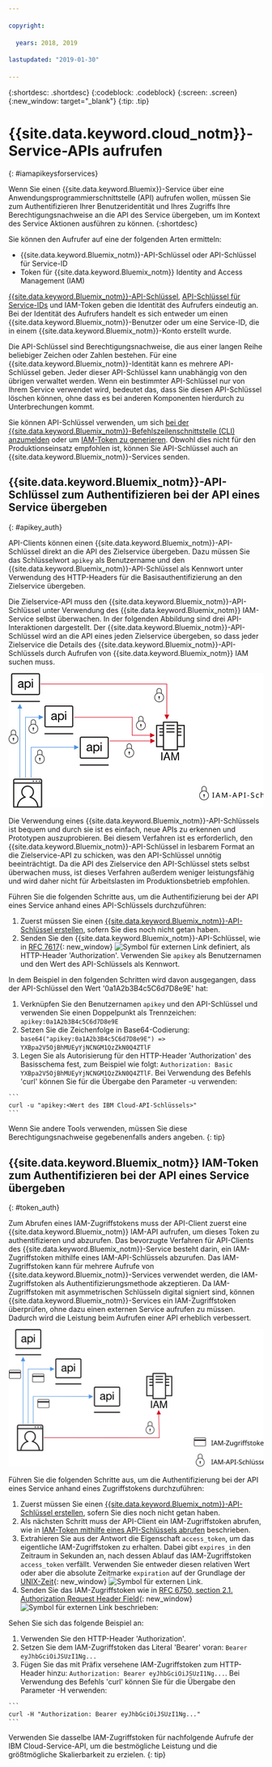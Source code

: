 ```yaml
---

copyright:

  years: 2018, 2019

lastupdated: "2019-01-30"

---
```


{:shortdesc: .shortdesc}
{:codeblock: .codeblock}
{:screen: .screen}
{:new_window: target="_blank"}
{:tip: .tip}

# {{site.data.keyword.cloud_notm}}-Service-APIs aufrufen
{: #iamapikeysforservices}

Wenn Sie einen {{site.data.keyword.Bluemix}}-Service über eine Anwendungsprogrammierschnittstelle (API) aufrufen wollen, müssen Sie zum Authentifizieren Ihrer Benutzeridentität und Ihres Zugriffs Ihre Berechtigungsnachweise an die API des Service übergeben, um im Kontext des Service Aktionen ausführen zu können. 
{:shortdesc}

Sie können den Aufrufer auf eine der folgenden Arten ermitteln: 

* {{site.data.keyword.Bluemix_notm}}-API-Schlüssel oder API-Schlüssel für Service-ID
* Token für {{site.data.keyword.Bluemix_notm}} Identity and Access Management (IAM)

[{{site.data.keyword.Bluemix_notm}}-API-Schlüssel](/docs/iam?topic=iam-userapikey#userapikey), [API-Schlüssel für Service-IDs](/docs/iam?topic=iam-serviceidapikeys#serviceidapikeys) und IAM-Token geben die Identität des Aufrufers eindeutig an.  Bei der Identität des Aufrufers handelt es sich entweder um einen {{site.data.keyword.Bluemix_notm}}-Benutzer oder um eine Service-ID, die in einem {{site.data.keyword.Bluemix_notm}}-Konto erstellt wurde. 

Die API-Schlüssel sind Berechtigungsnachweise, die aus einer langen Reihe beliebiger Zeichen oder Zahlen bestehen. Für eine {{site.data.keyword.Bluemix_notm}}-Identität kann es mehrere API-Schlüssel geben. Jeder dieser API-Schlüssel kann unabhängig von den übrigen verwaltet werden. Wenn ein bestimmter API-Schlüssel nur von Ihrem Service verwendet wird, bedeutet das, dass Sie diesen API-Schlüssel löschen können, ohne dass es bei anderen Komponenten hierdurch zu Unterbrechungen kommt.

Sie können API-Schlüssel verwenden, um sich [bei der {{site.data.keyword.Bluemix_notm}}-Befehlszeilenschnittstelle (CLI) anzumelden](/docs/cli/reference/ibmcloud?topic=cloud-cli-ibmcloud_login#ibmcloud_login) oder um [IAM-Token zu generieren](/docs/iam?topic=iam-iamtoken_from_apikey#iamtoken_from_apikey). Obwohl dies nicht für den Produktionseinsatz empfohlen ist, können Sie API-Schlüssel auch an {{site.data.keyword.Bluemix_notm}}-Services senden.

## {{site.data.keyword.Bluemix_notm}}-API-Schlüssel zum Authentifizieren bei der API eines Service übergeben
{: #apikey_auth}

API-Clients können einen {{site.data.keyword.Bluemix_notm}}-API-Schlüssel direkt an die API des Zielservice übergeben. Dazu müssen Sie das Schlüsselwort `apikey` als Benutzername und den {{site.data.keyword.Bluemix_notm}}-API-Schlüssel als Kennwort unter Verwendung des HTTP-Headers für die Basisauthentifizierung an den Zielservice übergeben.

Die Zielservice-API muss den {{site.data.keyword.Bluemix_notm}}-API-Schlüssel unter Verwendung des {{site.data.keyword.Bluemix_notm}} IAM-Service selbst überwachen. In der folgenden Abbildung sind drei API-Interaktionen dargestellt. Der {{site.data.keyword.Bluemix_notm}}-API-Schlüssel wird an die API eines jeden Zielservice übergeben, so dass jeder Zielservice die Details des {{site.data.keyword.Bluemix_notm}}-API-Schlüssels durch Aufrufen von {{site.data.keyword.Bluemix_notm}} IAM suchen muss.

![Authentifizierung bei einer Service-API anhand eines API-Schlüssels](images/APIkeyauth.svg "Übergeben von API-Schlüsseln an Zielservices, die ihrerseits den API-Schlüssel zum Prüfen der Berechtigungsnachweise an IAM übergeben")

Die Verwendung eines {{site.data.keyword.Bluemix_notm}}-API-Schlüssels ist bequem und durch sie ist es einfach, neue APIs zu erkennen und Prototypen auszuprobieren. Bei diesem Verfahren ist es erforderlich, den {{site.data.keyword.Bluemix_notm}}-API-Schlüssel in lesbarem Format an die Zielservice-API zu schicken, was den API-Schlüssel unnötig beeinträchtigt. Da die API des Zielservice den API-Schlüssel stets selbst überwachen muss, ist dieses Verfahren außerdem weniger leistungsfähig und wird daher nicht für Arbeitslasten im Produktionsbetrieb empfohlen.

Führen Sie die folgenden Schritte aus, um die Authentifizierung bei der API eines Service anhand eines API-Schlüssels durchzuführen: 

  1. Zuerst müssen Sie einen [{{site.data.keyword.Bluemix_notm}}-API-Schlüssel erstellen](/docs/iam?topic=iam-userapikey#creating-an-api-key), sofern Sie dies noch nicht getan haben. 
  2. Senden Sie den {{site.data.keyword.Bluemix_notm}}-API-Schlüssel, wie in [RFC 7617](https://tools.ietf.org/html/rfc7617){: new_window} ![Symbol für externen Link](../icons/launch-glyph.svg "Symbol für externen Link") definiert, als HTTP-Header 'Authorization'. Verwenden Sie `apikey` als Benutzernamen und den Wert des API-Schlüssels als Kennwort.

In dem Beispiel in den folgenden Schritten wird davon ausgegangen, dass der API-Schlüssel den Wert '0a1A2b3B4c5C6d7D8e9E' hat:

  1.	Verknüpfen Sie den Benutzernamen `apikey` und den API-Schlüssel und verwenden Sie einen Doppelpunkt als Trennzeichen: `apikey:0a1A2b3B4c5C6d7D8e9E`
  2.	Setzen Sie die Zeichenfolge in Base64-Codierung: `base64("apikey:0a1A2b3B4c5C6d7D8e9E") => YXBpa2V5OjBhMUEyYjNCNGM1QzZkN0Q4ZTlF`
  3.	Legen Sie als Autorisierung für den HTTP-Header 'Authorization' des Basisschema fest, zum Beispiel wie folgt: `Authorization: Basic YXBpa2V5OjBhMUEyYjNCNGM1QzZkN0Q4ZTlF`. Bei Verwendung des Befehls 'curl' können Sie für die Übergabe den Parameter -u verwenden:

    ```
    curl -u "apikey:<Wert des IBM Cloud-API-Schlüssels>"
    ```

  Wenn Sie andere Tools verwenden, müssen Sie diese Berechtigungsnachweise gegebenenfalls anders angeben.
  {: tip}

## {{site.data.keyword.Bluemix_notm}} IAM-Token zum Authentifizieren bei der API eines Service übergeben
{: #token_auth}

Zum Abrufen eines IAM-Zugriffstokens muss der API-Client zuerst eine {{site.data.keyword.Bluemix_notm}} IAM-API aufrufen, um dieses Token zu authentifizieren und abzurufen. Das bevorzugte Verfahren für API-Clients des {{site.data.keyword.Bluemix_notm}}-Service besteht darin, ein IAM-Zugriffstoken mithilfe eines IAM-API-Schlüssels abzurufen. Das IAM-Zugriffstoken kann für mehrere Aufrufe von {{site.data.keyword.Bluemix_notm}}-Services verwendet werden, die IAM-Zugriffstoken als Authentifizierungsmethode akzeptieren. Da IAM-Zugriffstoken mit asymmetrischen Schlüsseln digital signiert sind, können {{site.data.keyword.Bluemix_notm}}-Services ein IAM-Zugriffstoken überprüfen, ohne dazu einen externen Service aufrufen zu müssen. Dadurch wird die Leistung beim Aufrufen einer API erheblich verbessert.

![Authentifizierung bei einer Service-API anhand eines Zugriffstokens](images/tokenauth.svg "Abrufen eines Tokens von IAM anhand eines API-Schlüssels und Übergeben des Tokens an Zielservices zwecks Überprüfung der Berechtigungsnachweise")

Führen Sie die folgenden Schritte aus, um die Authentifizierung bei der API eines Service anhand eines Zugriffstokens durchzuführen:

  1. Zuerst müssen Sie einen [{{site.data.keyword.Bluemix_notm}}-API-Schlüssel erstellen](/docs/iam?topic=iam-userapikey#creating-an-api-key), sofern Sie dies noch nicht getan haben.  
  2. Als nächsten Schritt muss der API-Client ein IAM-Zugriffstoken abrufen, wie in [IAM-Token mithilfe eines API-Schlüssels abrufen](/docs/iam?topic=iam-iamtoken_from_apikey#iamtoken_from_apikey) beschrieben.
  3. Extrahieren Sie aus der Antwort die Eigenschaft `access_token`, um das eigentliche IAM-Zugriffstoken zu erhalten. Dabei gibt `expires_in` den Zeitraum in Sekunden an, nach dessen Ablauf das IAM-Zugriffstoken `access_token` verfällt. Verwenden Sie entweder diesen relativen Wert oder aber die absolute Zeitmarke `expiration` auf der Grundlage der [UNIX-Zeit](https://en.wikipedia.org/wiki/Unix_time){: new_window} ![Symbol für externen Link](../icons/launch-glyph.svg "Symbol für externen Link"). 
  4. Senden Sie das IAM-Zugriffstoken wie in [RFC 6750, section 2.1. Authorization Request Header Field](https://tools.ietf.org/html/rfc6750#page-5){: new_window} ![Symbol für externen Link](../icons/launch-glyph.svg "Symbol für externen Link") beschrieben:
   
Sehen Sie sich das folgende Beispiel an:

  1.	Verwenden Sie den HTTP-Header 'Authorization'.
  2.	Setzen Sie dem IAM-Zugriffstoken das Literal 'Bearer' voran: `Bearer eyJhbGciOiJSUzI1Ng...`
  3.	Fügen Sie das mit Präfix versehene IAM-Zugriffstoken zum HTTP-Header hinzu: `Authorization: Bearer eyJhbGciOiJSUzI1Ng...`. Bei Verwendung des Befehls 'curl' können Sie für die Übergabe den Parameter -H verwenden:

    ```
    curl -H "Authorization: Bearer eyJhbGciOiJSUzI1Ng..."
    ```
        
  Verwenden Sie dasselbe IAM-Zugriffstoken für nachfolgende Aufrufe der IBM Cloud-Service-API, um die bestmögliche Leistung und die größtmögliche Skalierbarkeit zu erzielen.
  {: tip}



